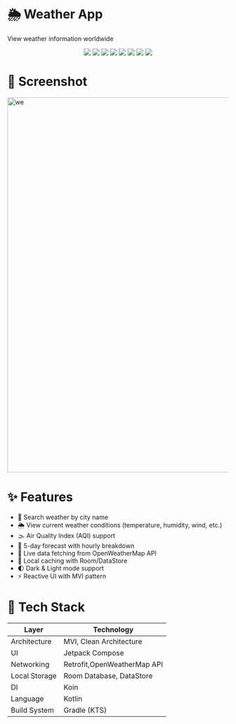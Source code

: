 # 🌦 Weather App

View weather information worldwide

<p align="center">
  <img src="https://img.shields.io/badge/MVI-architecture-blue?style=flat-square" />
  <img src="https://img.shields.io/badge/Clean%20Architecture-structured-green?style=flat-square" />
  <img src="https://img.shields.io/badge/Jetpack%20Compose-UI-orange?style=flat-square" />
  <img src="https://img.shields.io/badge/Retrofit-HTTP-lightgrey?style=flat-square" />
  <img src="https://img.shields.io/badge/Room-DB-yellow?style=flat-square" />
  <img src="https://img.shields.io/badge/Hilt-DI-red?style=flat-square" />
  <img src="https://img.shields.io/badge/Coroutines-async-9cf?style=flat-square" />
  <img src="https://img.shields.io/badge/OpenWeatherMap-API-success?style=flat-square" />
</p>


# 📸 Screenshot
<img width="1962" height="852" alt="we" src="https://github.com/user-attachments/assets/b03fdbd5-4a7a-4f53-96be-3f4dcf4285e5" />


# ✨ Features

- 📍 Search weather by city name
- 🌦 View current weather conditions (temperature, humidity, wind, etc.)
- 🌫 Air Quality Index (AQI) support
- 📅 5-day forecast with hourly breakdown
- 📡 Live data fetching from OpenWeatherMap API
- 💾 Local caching with Room/DataStore
- 🌓 Dark & Light mode support
- ⚡ Reactive UI with MVI pattern

# 🔧 Tech Stack

| Layer          | Technology                          |
|----------------|-------------------------------------|
| Architecture   | MVI, Clean Architecture            |
| UI             | Jetpack Compose                     |
| Networking     | Retrofit,OpenWeatherMap API         |
| Local Storage  | Room Database, DataStore            |
| DI             | Koin                                |
| Language       | Kotlin                              |
| Build System   | Gradle (KTS)                        |
